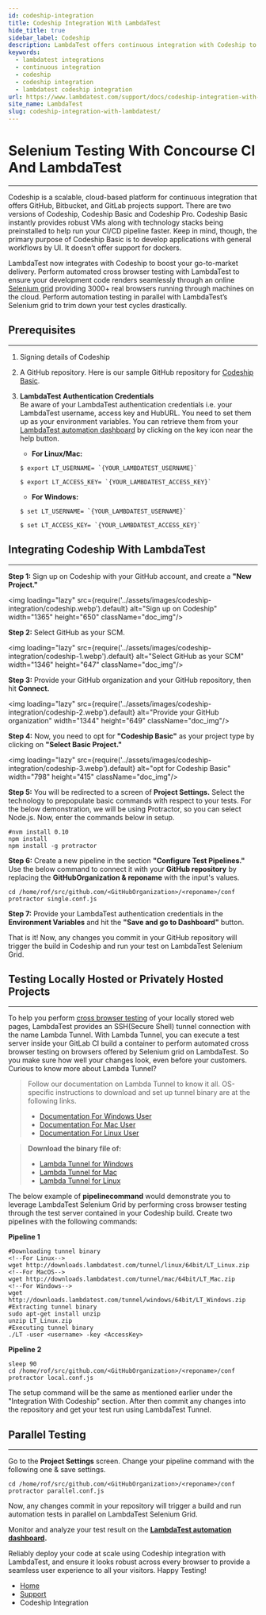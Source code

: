 ```yaml
---
id: codeship-integration
title: Codeship Integration With LambdaTest
hide_title: true
sidebar_label: Codeship
description: LambdaTest offers continuous integration with Codeship to ease your automated cross browser testing process through their Selenium grid consisting more than 3000+ browsers.
keywords:
  - lambdatest integrations
  - continuous integration
  - codeship
  - codeship integration
  - lambdatest codeship integration
url: https://www.lambdatest.com/support/docs/codeship-integration-with-lambdatest/
site_name: LambdaTest
slug: codeship-integration-with-lambdatest/
---
```


<script type="application/ld+json"
      dangerouslySetInnerHTML={{ __html: JSON.stringify({
       "@context": "https://schema.org",
        "@type": "BreadcrumbList",
        "itemListElement": [{
          "@type": "ListItem",
          "position": 1,
          "name": "LambdaTest",
          "item": "https://www.lambdatest.com"
        },{
          "@type": "ListItem",
          "position": 2,
          "name": "Support",
          "item": "https://www.lambdatest.com/support/docs/"
        },{
          "@type": "ListItem",
          "position": 3,
          "name": "Codeship Integration",
          "item": "https://www.lambdatest.com/support/docs/codeship-integration-with-lambdatest/"
        }]
      })
    }}
></script>

# Selenium Testing With Concourse CI And LambdaTest
* * *
Codeship is a scalable, cloud-based platform for continuous integration that offers GitHub, Bitbucket, and GitLab projects support. There are two versions of Codeship, Codeship Basic and Codeship Pro. Codeship Basic instantly provides robust VMs along with technology stacks being preinstalled to help run your CI/CD pipeline faster. Keep in mind, though, the primary purpose of Codeship Basic is to develop applications with general workflows by UI. It doesn’t offer support for dockers.

LambdaTest now integrates with Codeship to boost your go-to-market delivery. Perform automated cross browser testing with LambdaTest to ensure your development code renders seamlessly through an online [Selenium grid](https://www.lambdatest.com/blog/why-selenium-grid-is-ideal-for-automated-browser-testing/) providing 3000+ real browsers running through machines on the cloud. Perform automation testing in parallel with LambdaTest’s Selenium grid to trim down your test cycles drastically.

## Prerequisites
***
1. Signing details of Codeship
2. A GitHub repository. Here is our sample GitHub repository for [Codeship Basic](https://github.com/LambdaTest/protractor-selenium-codeship-basic).
3. **LambdaTest Authentication Credentials**   
    Be aware of your LambdaTest authentication credentials i.e. your LambdaTest username, access key and HubURL. You need to set them up as your environment variables. You can retrieve them from your [LambdaTest automation dashboard](https://automation.lambdatest.com/) by clicking on the key icon near the help button.

    * **For Linux/Mac:**

    ```
    $ export LT_USERNAME= `{YOUR_LAMBDATEST_USERNAME}`
    
    $ export LT_ACCESS_KEY= `{YOUR_LAMBDATEST_ACCESS_KEY}`
    ```

    * **For Windows:**

    ```
    $ set LT_USERNAME= `{YOUR_LAMBDATEST_USERNAME}`
    
    $ set LT_ACCESS_KEY= `{YOUR_LAMBDATEST_ACCESS_KEY}`
    ```

    

## Integrating Codeship With LambdaTest
***
**Step 1:** Sign up on Codeship with your GitHub account, and create a **"New Project."**

<img loading="lazy" src={require('../assets/images/codeship-integration/codeship.webp').default} alt="Sign up on Codeship" width="1365" height="650" className="doc_img"/>

**Step 2:** Select GitHub as your SCM.

<img loading="lazy" src={require('../assets/images/codeship-integration/codeship-1.webp').default} alt="Select GitHub as your SCM" width="1346" height="647" className="doc_img"/>

**Step 3:** Provide your GitHub organization and your GitHub repository, then hit **Connect.**

<img loading="lazy" src={require('../assets/images/codeship-integration/codeship-2.webp').default} alt="Provide your GitHub organization" width="1344" height="649" className="doc_img"/>

**Step 4:** Now, you need to opt for **"Codeship Basic"** as your project type by clicking on **"Select Basic Project."**

<img loading="lazy" src={require('../assets/images/codeship-integration/codeship-3.webp').default} alt="opt for Codeship Basic" width="798" height="415" className="doc_img"/>

**Step 5:** You will be redirected to a screen of **Project Settings.** Select the technology to prepopulate basic commands with respect to your tests.
For the below demonstration, we will be using Protractor, so you can select Node.js. Now, enter the commands below in setup.

```
#nvm install 0.10
npm install
npm install -g protractor
```

**Step 6:** Create a new pipeline in the section **"Configure Test Pipelines."** Use the below command to connect it with your **GitHub repository** by replacing the **GitHubOrganization & reponame** with the input's values.

```
cd /home/rof/src/github.com/<GitHubOrganization>/<reponame>/conf 
protractor single.conf.js 
```

**Step 7:** Provide your LambdaTest authentication credentials in the **Environment Variables** and hit the **"Save and go to Dashboard"** button.

That is it! Now, any changes you commit in your GitHub repository will trigger the build in Codeship and run your test on LambdaTest Selenium Grid.

## Testing Locally Hosted or Privately Hosted Projects
***
To help you perform [cross browser testing](https://www.lambdatest.com) of your locally stored web pages, LambdaTest provides an SSH(Secure Shell) tunnel connection with the name Lambda Tunnel. With Lambda Tunnel, you can execute a test server inside your GitLab CI build a container to perform automated cross browser testing on browsers offered by Selenium grid on LambdaTest. So you make sure how well your changes look, even before your customers.
Curious to know more about Lambda Tunnel?


>Follow our documentation on Lambda Tunnel to know it all. OS-specific instructions to download and set up tunnel binary are at the following links.
>
>- [Documentation For Windows User](/docs/local-testing-for-windows/)
>- [Documentation For Mac User](/docs/local-testing-for-macos/)
>- [Documentation For Linux User](/docs/local-testing-for-linux/)

>**Download the binary file of:**
>
>- [Lambda Tunnel for Windows](https://downloads.lambdatest.com/tunnel/v3/windows/64bit/LT_Windows.zip)
>- [Lambda Tunnel for Mac](https://downloads.lambdatest.com/tunnel/v3/mac/64bit/LT_Mac.zip)
>- [Lambda Tunnel for Linux](https://downloads.lambdatest.com/tunnel/v3/linux/64bit/LT_Linux.zip)

The below example of **pipelinecommand** would demonstrate you to leverage LambdaTest Selenium Grid by performing cross browser testing through the test server contained in your Codeship build.
Create two pipelines with the following commands:

**Pipeline 1**

```
#Downloading tunnel binary
<!--For Linux-->
wget http://downloads.lambdatest.com/tunnel/linux/64bit/LT_Linux.zip 
<!--For MacOS-->
wget http://downloads.lambdatest.com/tunnel/mac/64bit/LT_Mac.zip         
<!--For Windows-->
wget http://downloads.lambdatest.com/tunnel/windows/64bit/LT_Windows.zip
#Extracting tunnel binary
sudo apt-get install unzip
unzip LT_Linux.zip
#Executing tunnel binary
./LT -user <username> -key <AccessKey>
```

**Pipeline 2**

```
sleep 90
cd /home/rof/src/github.com/<GitHubOrganization>/<reponame>/conf
protractor local.conf.js
```

The setup command will be the same as mentioned earlier under the "Integration With Codeship" section. After then commit any changes into the repository and get your test run using LambdaTest Tunnel.

## Parallel Testing
***
Go to the **Project Settings** screen. Change your pipeline command with the following one & save settings.

```
cd /home/rof/src/github.com/<GitHubOrganization>/<reponame>/conf
protractor parallel.conf.js
```

Now, any changes commit in your repository will trigger a build and run automation tests in parallel on LambdaTest Selenium Grid.

Monitor and analyze your test result on the **[LambdaTest automation dashboard](https://automation.lambdatest.com/).**

Reliably deploy your code at scale using Codeship integration with LambdaTest, and ensure it looks robust across every browser to provide a seamless user experience to all your visitors. Happy Testing!

<nav aria-label="breadcrumbs">
  <ul className="breadcrumbs">
    <li className="breadcrumbs__item">
      <a className="breadcrumbs__link" href="https://www.lambdatest.com">
        Home
      </a>
    </li>
    <li className="breadcrumbs__item">
      <a className="breadcrumbs__link" target="_self" href="https://www.lambdatest.com/support/docs/">
        Support
      </a>
    </li>
    <li className="breadcrumbs__item breadcrumbs__item--active">
      <span className="breadcrumbs__link">
        Codeship Integration
      </span>
    </li>
  </ul>
</nav>